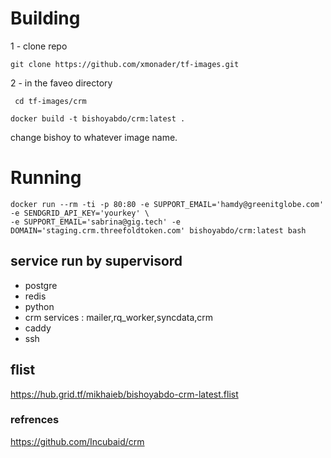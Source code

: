 # Building 

1 - clone repo 

```
git clone https://github.com/xmonader/tf-images.git

```

2 - in the faveo directory

` cd tf-images/crm`

`docker build -t bishoyabdo/crm:latest .`

change bishoy to whatever image name.

# Running

```
docker run --rm -ti -p 80:80 -e SUPPORT_EMAIL='hamdy@greenitglobe.com' -e SENDGRID_API_KEY='yourkey' \ 
-e SUPPORT_EMAIL='sabrina@gig.tech' -e DOMAIN='staging.crm.threefoldtoken.com' bishoyabdo/crm:latest bash
```

## service run by supervisord
- postgre
- redis
- python
- crm services : mailer,rq_worker,syncdata,crm
- caddy
- ssh

## flist 

 https://hub.grid.tf/mikhaieb/bishoyabdo-crm-latest.flist 

### refrences

https://github.com/Incubaid/crm

